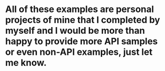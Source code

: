 # All of these examples are personal projects of mine that I completed by myself and I would be more than happy to provide more API samples or even non-API examples, just let me know.
